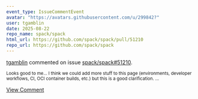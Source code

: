 ```yaml
---
event_type: IssueCommentEvent
avatar: "https://avatars.githubusercontent.com/u/299842?"
user: tgamblin
date: 2025-08-22
repo_name: spack/spack
html_url: https://github.com/spack/spack/pull/51210
repo_url: https://github.com/spack/spack
---
```


<a href='https://github.com/tgamblin' target='_blank'>tgamblin</a> commented on issue <a href='https://github.com/spack/spack/pull/51210' target='_blank'>spack/spack#51210</a>.

<small>Looks good to me... I think we could add more stuff to this page (environments, developer workflows, CI, OCI container builds, etc.) but this is a good clarification....</small>

<a href='https://github.com/spack/spack/pull/51210' target='_blank'>View Comment</a>